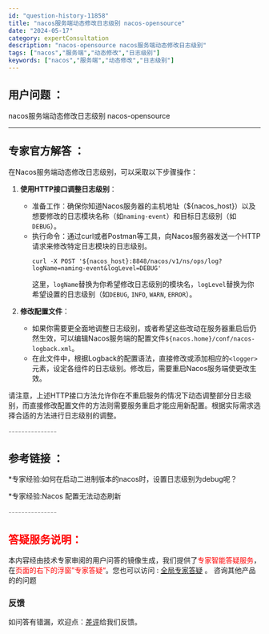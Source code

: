 ```yaml
---
id: "question-history-11858"
title: "nacos服务端动态修改日志级别 nacos-opensource"
date: "2024-05-17"
category: expertConsultation
description: "nacos-opensource nacos服务端动态修改日志级别"
tags: ["nacos","服务端","动态修改","日志级别"]
keywords: ["nacos","服务端","动态修改","日志级别"]
---
```


## 用户问题 ： 
 nacos服务端动态修改日志级别 nacos-opensource 

---------------
## 专家官方解答 ：

在Nacos服务端动态修改日志级别，可以采取以下步骤操作：

1. **使用HTTP接口调整日志级别**：
   - 准备工作：确保你知道Nacos服务器的主机地址（${nacos_host}）以及想要修改的日志模块名称（如`naming-event`）和目标日志级别（如`DEBUG`）。
   - 执行命令：通过curl或者Postman等工具，向Nacos服务器发送一个HTTP请求来修改特定日志模块的日志级别。
     ```shell
     curl -X POST '${nacos_host}:8848/nacos/v1/ns/ops/log?logName=naming-event&logLevel=DEBUG'
     ```
     这里，`logName`替换为你希望修改日志级别的模块名，`logLevel`替换为你希望设置的日志级别（如`DEBUG`, `INFO`, `WARN`, `ERROR`）。

2. **修改配置文件**：
   - 如果你需要更全面地调整日志级别，或者希望这些改动在服务器重启后仍然生效，可以编辑Nacos服务端的配置文件`${nacos.home}/conf/nacos-logback.xml`。
   - 在此文件中，根据Logback的配置语法，直接修改或添加相应的`<logger>`元素，设定各组件的日志级别。修改后，需要重启Nacos服务端使更改生效。

请注意，上述HTTP接口方法允许你在不重启服务的情况下动态调整部分日志级别，而直接修改配置文件的方法则需要服务重启才能应用新配置。根据实际需求选择合适的方法进行日志级别的调整。


<font color="#949494">---------------</font> 


## 参考链接 ：

*专家经验:如何在启动二进制版本的nacos时，设置日志级别为debug呢？ 
 
 *专家经验:Nacos 配置无法动态刷新 


 <font color="#949494">---------------</font> 
 


## <font color="#FF0000">答疑服务说明：</font> 

本内容经由技术专家审阅的用户问答的镜像生成，我们提供了<font color="#FF0000">专家智能答疑服务</font>，在<font color="#FF0000">页面的右下的浮窗”专家答疑“</font>。您也可以访问 : [全局专家答疑](https://opensource.alibaba.com/chatBot) 。 咨询其他产品的的问题

### 反馈
如问答有错漏，欢迎点：[差评](https://ai.nacos.io/user/feedbackByEnhancerGradePOJOID?enhancerGradePOJOId=13827)给我们反馈。
